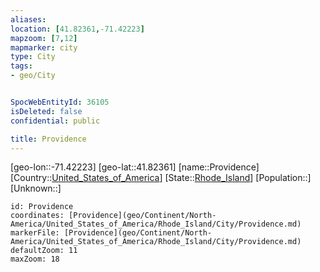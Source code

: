 ```yaml
---
aliases: 
location: [41.82361,-71.42223]
mapzoom: [7,12] 
mapmarker: city 
type: City
tags:
- geo/City


SpocWebEntityId: 36105
isDeleted: false
confidential: public

title: Providence
---
```

[geo-lon::-71.42223]
[geo-lat::41.82361]
[name::Providence]
[Country::[United_States_of_America](geo/Continent/North-America/United_States_of_America.md)]
[State::[Rhode_Island](geo/Continent/North-America/United_States_of_America/Rhode_Island.md)]
[Population::]
[Unknown::]


```leaflet
id: Providence
coordinates: [Providence](geo/Continent/North-America/United_States_of_America/Rhode_Island/City/Providence.md)
markerFile: [Providence](geo/Continent/North-America/United_States_of_America/Rhode_Island/City/Providence.md)
defaultZoom: 11 
maxZoom: 18
```


